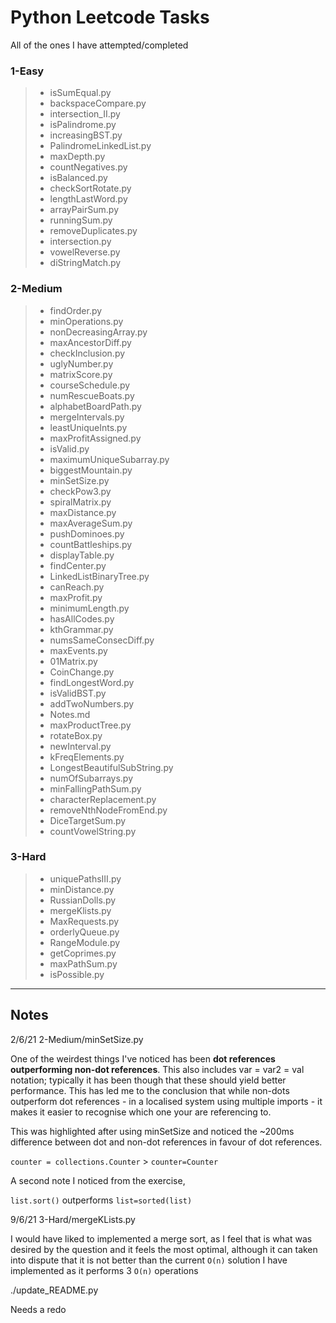 # Python Leetcode Tasks

All of the ones I have attempted/completed

### 1-Easy
> * isSumEqual.py
> * backspaceCompare.py
> * intersection_II.py
> * isPalindrome.py
> * increasingBST.py
> * PalindromeLinkedList.py
> * maxDepth.py
> * countNegatives.py
> * isBalanced.py
> * checkSortRotate.py
> * lengthLastWord.py
> * arrayPairSum.py
> * runningSum.py
> * removeDuplicates.py
> * intersection.py
> * vowelReverse.py
> * diStringMatch.py
### 2-Medium
> * findOrder.py
> * minOperations.py
> * nonDecreasingArray.py
> * maxAncestorDiff.py
> * checkInclusion.py
> * uglyNumber.py
> * matrixScore.py
> * courseSchedule.py
> * numRescueBoats.py
> * alphabetBoardPath.py
> * mergeIntervals.py
> * leastUniqueInts.py
> * maxProfitAssigned.py
> * isValid.py
> * maximumUniqueSubarray.py
> * biggestMountain.py
> * minSetSize.py
> * checkPow3.py
> * spiralMatrix.py
> * maxDistance.py
> * maxAverageSum.py
> * pushDominoes.py
> * countBattleships.py
> * displayTable.py
> * findCenter.py
> * LinkedListBinaryTree.py
> * canReach.py
> * maxProfit.py
> * minimumLength.py
> * hasAllCodes.py
> * kthGrammar.py
> * numsSameConsecDiff.py
> * maxEvents.py
> * 01Matrix.py
> * CoinChange.py
> * findLongestWord.py
> * isValidBST.py
> * addTwoNumbers.py
> * Notes.md
> * maxProductTree.py
> * rotateBox.py
> * newInterval.py
> * kFreqElements.py
> * LongestBeautifulSubString.py
> * numOfSubarrays.py
> * minFallingPathSum.py
> * characterReplacement.py
> * removeNthNodeFromEnd.py
> * DiceTargetSum.py
> * countVowelString.py
### 3-Hard
> * uniquePathsIII.py
> * minDistance.py
> * RussianDolls.py
> * mergeKlists.py
> * MaxRequests.py
> * orderlyQueue.py
> * RangeModule.py
> * getCoprimes.py
> * maxPathSum.py
> * isPossible.py

---
## Notes

2/6/21
2-Medium/minSetSize.py

One of the weirdest things I've noticed has been **dot references outperforming non-dot references**. This also includes var = var2 = val notation; typically it has been though that these should yield better performance. This has led me to the conclusion that while non-dots outperform dot references - in a localised system using multiple imports - it makes it easier to recognise which one your are referencing to.

This was highlighted after using minSetSize and noticed the ~200ms difference between dot and non-dot references in favour of dot references.

`counter = collections.Counter` > `counter=Counter`

A second note I noticed from the exercise,

`list.sort()` outperforms `list=sorted(list)`


9/6/21
3-Hard/mergeKLists.py

I would have liked to implemented a merge sort, as I feel that is what was desired by the question and it feels the most optimal, although it can taken into dispute that it is not better than the current `O(n)` solution I have implemented as it performs 3 `O(n)` operations


./update_README.py

Needs a redo
